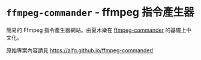 # `ffmpeg-commander` - ffmpeg 指令產生器

簡易的 Ffmpeg 指令產生器網站。由夏木樂在 [ffmpeg-commander](https://alfg.github.io/ffmpeg-commander/) 的基礎上中文化。

原始專案內容請見 https://alfg.github.io/ffmpeg-commander/
